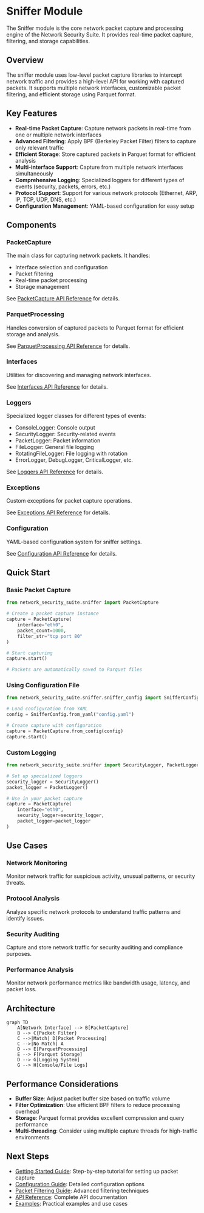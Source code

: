 # Sniffer Module

The Sniffer module is the core network packet capture and processing engine of the Network Security Suite. It provides real-time packet capture, filtering, and storage capabilities.

## Overview

The sniffer module uses low-level packet capture libraries to intercept network traffic and provides a high-level API for working with captured packets. It supports multiple network interfaces, customizable packet filtering, and efficient storage using Parquet format.

## Key Features

- **Real-time Packet Capture**: Capture network packets in real-time from one or multiple network interfaces
- **Advanced Filtering**: Apply BPF (Berkeley Packet Filter) filters to capture only relevant traffic
- **Efficient Storage**: Store captured packets in Parquet format for efficient analysis
- **Multi-interface Support**: Capture from multiple network interfaces simultaneously
- **Comprehensive Logging**: Specialized loggers for different types of events (security, packets, errors, etc.)
- **Protocol Support**: Support for various network protocols (Ethernet, ARP, IP, TCP, UDP, DNS, etc.)
- **Configuration Management**: YAML-based configuration for easy setup

## Components

### PacketCapture
The main class for capturing network packets. It handles:
- Interface selection and configuration
- Packet filtering
- Real-time packet processing
- Storage management

See [PacketCapture API Reference](api/packet-capture.md) for details.

### ParquetProcessing
Handles conversion of captured packets to Parquet format for efficient storage and analysis.

See [ParquetProcessing API Reference](api/parquet-processing.md) for details.

### Interfaces
Utilities for discovering and managing network interfaces.

See [Interfaces API Reference](api/interfaces.md) for details.

### Loggers
Specialized logger classes for different types of events:
- ConsoleLogger: Console output
- SecurityLogger: Security-related events
- PacketLogger: Packet information
- FileLogger: General file logging
- RotatingFileLogger: File logging with rotation
- ErrorLogger, DebugLogger, CriticalLogger, etc.

See [Loggers API Reference](api/loggers.md) for details.

### Exceptions
Custom exceptions for packet capture operations.

See [Exceptions API Reference](api/exceptions.md) for details.

### Configuration
YAML-based configuration system for sniffer settings.

See [Configuration API Reference](api/sniffer-config.md) for details.

## Quick Start

### Basic Packet Capture

```python
from network_security_suite.sniffer import PacketCapture

# Create a packet capture instance
capture = PacketCapture(
    interface="eth0",
    packet_count=1000,
    filter_str="tcp port 80"
)

# Start capturing
capture.start()

# Packets are automatically saved to Parquet files
```

### Using Configuration File

```python
from network_security_suite.sniffer.sniffer_config import SnifferConfig

# Load configuration from YAML
config = SnifferConfig.from_yaml("config.yaml")

# Create capture with configuration
capture = PacketCapture.from_config(config)
capture.start()
```

### Custom Logging

```python
from network_security_suite.sniffer import SecurityLogger, PacketLogger

# Set up specialized loggers
security_logger = SecurityLogger()
packet_logger = PacketLogger()

# Use in your packet capture
capture = PacketCapture(
    interface="eth0",
    security_logger=security_logger,
    packet_logger=packet_logger
)
```

## Use Cases

### Network Monitoring
Monitor network traffic for suspicious activity, unusual patterns, or security threats.

### Protocol Analysis
Analyze specific network protocols to understand traffic patterns and identify issues.

### Security Auditing
Capture and store network traffic for security auditing and compliance purposes.

### Performance Analysis
Monitor network performance metrics like bandwidth usage, latency, and packet loss.

## Architecture

```mermaid
graph TD
    A[Network Interface] --> B[PacketCapture]
    B --> C{Packet Filter}
    C -->|Match| D[Packet Processing]
    C -->|No Match| A
    D --> E[ParquetProcessing]
    E --> F[Parquet Storage]
    D --> G[Logging System]
    G --> H[Console/File Logs]
```

## Performance Considerations

- **Buffer Size**: Adjust packet buffer size based on traffic volume
- **Filter Optimization**: Use efficient BPF filters to reduce processing overhead
- **Storage**: Parquet format provides excellent compression and query performance
- **Multi-threading**: Consider using multiple capture threads for high-traffic environments

## Next Steps

- [Getting Started Guide](getting-started.md): Step-by-step tutorial for setting up packet capture
- [Configuration Guide](configuration.md): Detailed configuration options
- [Packet Filtering Guide](packet-filtering.md): Advanced filtering techniques
- [API Reference](api/packet-capture.md): Complete API documentation
- [Examples](examples/basic-capture.md): Practical examples and use cases
